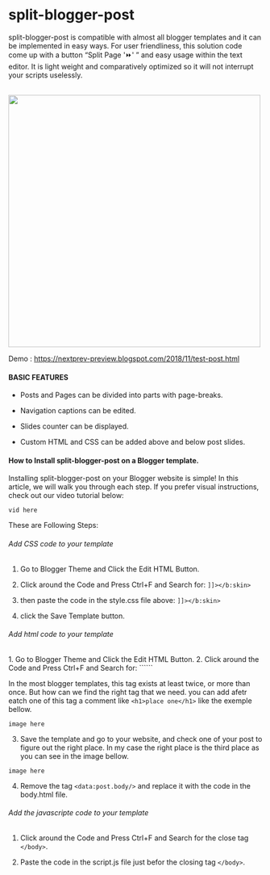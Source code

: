 # split-blogger-post


split-blogger-post is compatible with almost all blogger templates and it can be implemented in easy ways. For user friendliness, this solution code come up with a button “Split Page '⏩' ” and easy usage within the text editor. It is light weight and comparatively optimized so it will not interrupt your scripts uselessly.

<br>
<img src="https://1.bp.blogspot.com/-SNY-Z4N4Zwk/XxHRiEjRihI/AAAAAAAACMY/pWBGf5GzDR02MXKGH975lfSgcYP7IHA9gCLcBGAsYHQ/s1600/anonce2.png" width="500">

<br>

Demo : https://nextprev-preview.blogspot.com/2018/11/test-post.html


<H4>BASIC FEATURES</H4>

- Posts and Pages can be divided into parts with page-breaks.

- Navigation captions can be edited.

- Slides counter can be displayed.

- Custom HTML and CSS can be added above and below post slides.


<H4>How to Install split-blogger-post on a Blogger template.</H4>


Installing split-blogger-post on your Blogger website is simple! In this article, we will walk you through each step. If you prefer visual instructions, check out our video tutorial below:

```
vid here
```


These are Following Steps:<br>

<h6>Add CSS code to your template</h6>

 1. Go to Blogger Theme and Click the Edit HTML Button.
 
 2. Click around the Code and Press Ctrl+F and Search for:  ```]]></b:skin>```
 
 3. then paste the code in the style.css file above:  ```]]></b:skin>```
 
 4. click the Save Template button.
 
<h6>Add html code to your template</h6>
1. Go to Blogger Theme and Click the Edit HTML Button.
2. Click around the Code and Press Ctrl+F and Search for: ```<data:post.body/>```

In the most blogger templates, this tag exists at least twice, or more than once. But how can we find the right tag that we need. you can add afetr eatch one of this tag a comment like ```<h1>place one</h1>``` like the exemple bellow.

```
image here
```

3. Save the template and go to your website, and check one of your post to figure out the right place.
In my case the right place is the third place as you can see in the image bellow.<br>

```
image here
```


4. Remove the tag ```<data:post.body/>``` and replace it with the code in the body.html file.

<h6>Add the javascripte code to your template</h6>

1. Click around the Code and Press Ctrl+F and Search for the close tag ```</body>```. <br>

2. Paste the code in the script.js file just befor the closing tag ```</body>```. <br>









